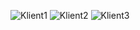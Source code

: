 ![Klient1](https://user-images.githubusercontent.com/73896617/110834762-404a8000-829e-11eb-8ce6-37f6b0a71ad9.png)
![Klient2](https://user-images.githubusercontent.com/73896617/110834765-40e31680-829e-11eb-8410-ca1a8a8c63b5.png)
![Klient3](https://user-images.githubusercontent.com/73896617/110834766-417bad00-829e-11eb-96c4-b31caa009893.png)
